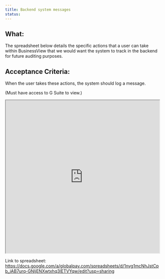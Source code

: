 ```yaml
---
title: Backend system messages
status:
---
```


## What:

The spreadsheet below details the specific actions that a user can take within BusinessView that we would want the system to track in the backend for future auditing purposes.

## Acceptance Criteria:

When the user takes these actions, the system should log a message.

(Must have access to G Suite to view.)

<iframe src="https://docs.google.com/a/globalpay.com/spreadsheets/d/1nvg1mcNhJstCpb_iAB7urq-GNljENXwtxhq3lETVYqw/pubhtml" width="100%" height="500"></iframe>

Link to spreadsheet: https://docs.google.com/a/globalpay.com/spreadsheets/d/1nvg1mcNhJstCpb_iAB7urq-GNljENXwtxhq3lETVYqw/edit?usp=sharing
